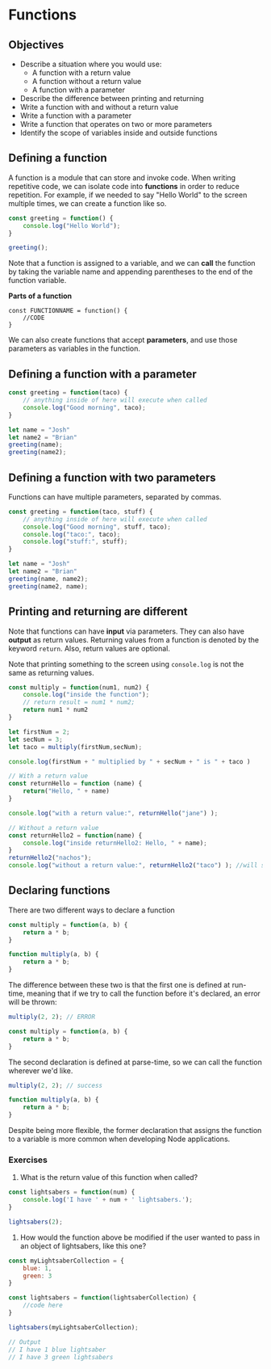 # Functions

## Objectives

* Describe a situation where you would use:
  * A function with a return value
  * A function without a return value
  * A function with a parameter
* Describe the difference between printing and returning
* Write a function with and without a return value
* Write a function with a parameter
* Write a function that operates on two or more parameters
* Identify the scope of variables inside and outside functions

## Defining a function

A function is a module that can store and invoke code. When writing repetitive code, we can isolate code into **functions** in order to reduce repetition. For example, if we needed to say "Hello World" to the screen multiple times, we can create a function like so.

```javascript
const greeting = function() {
    console.log("Hello World");
}

greeting();
```

Note that a function is assigned to a variable, and we can **call** the function by taking the variable name and appending parentheses to the end of the function variable.

**Parts of a function**

```text
const FUNCTIONNAME = function() {
    //CODE
}
```

We can also create functions that accept **parameters**, and use those parameters as variables in the function.

## Defining a function with a parameter

```javascript
const greeting = function(taco) {
    // anything inside of here will execute when called
    console.log("Good morning", taco);
}

let name = "Josh"
let name2 = "Brian"
greeting(name);
greeting(name2);
```

## Defining a function with two parameters

Functions can have multiple parameters, separated by commas.

```javascript
const greeting = function(taco, stuff) {
    // anything inside of here will execute when called
    console.log("Good morning", stuff, taco);
    console.log("taco:", taco);
    console.log("stuff:", stuff);
}

let name = "Josh"
let name2 = "Brian"
greeting(name, name2);
greeting(name2, name);
```

## Printing and returning are different

Note that functions can have **input** via parameters. They can also have **output** as return values. Returning values from a function is denoted by the keyword `return`. Also, return values are optional.

Note that printing something to the screen using `console.log` is not the same as returning values.

```javascript
const multiply = function(num1, num2) {
    console.log("inside the function");
    // return result = num1 * num2;
    return num1 * num2
}

let firstNum = 2;
let secNum = 3;
let taco = multiply(firstNum,secNum);

console.log(firstNum + " multiplied by " + secNum + " is " + taco )
```

```javascript
// With a return value
const returnHello = function (name) {
    return("Hello, " + name)
}

console.log("with a return value:", returnHello("jane") );

// Without a return value
const returnHello2 = function(name) {
    console.log("inside returnHello2: Hello, " + name);
}
returnHello2("nachos");
console.log("without a return value:", returnHello2("taco") ); //will show as undefined
```

## Declaring functions

There are two different ways to declare a function

```javascript
const multiply = function(a, b) {
    return a * b;
}

function multiply(a, b) {
    return a * b;
}
```

The difference between these two is that the first one is defined at run-time, meaning that if we try to call the function before it's declared, an error will be thrown:

```javascript
multiply(2, 2); // ERROR

const multiply = function(a, b) {
    return a * b;
}
```

The second declaration is defined at parse-time, so we can call the function wherever we'd like.

```javascript
multiply(2, 2); // success

function multiply(a, b) {
    return a * b;
}
```

Despite being more flexible, the former declaration that assigns the function to a variable is more common when developing Node applications.

### Exercises

1. What is the return value of this function when called?

```javascript
const lightsabers = function(num) {
    console.log('I have ' + num + ' lightsabers.');
}

lightsabers(2);
```

1. How would the function above be modified if the user wanted to pass in an object of lightsabers, like this one?

```javascript
const myLightsaberCollection = {
    blue: 1,
    green: 3
}

const lightsabers = function(lightsaberCollection) {
    //code here
}

lightsabers(myLightsaberCollection);

// Output
// I have 1 blue lightsaber
// I have 3 green lightsabers
```

